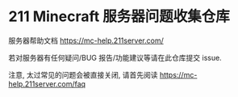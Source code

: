 # 211 Minecraft 服务器问题收集仓库
服务器帮助文档 https://mc-help.211server.com/

若对服务器有任何疑问/BUG 报告/功能建议等请在此仓库提交 issue.

注意, 太过常见的问题会被直接关闭, 请首先阅读 https://mc-help.211server.com/faq
